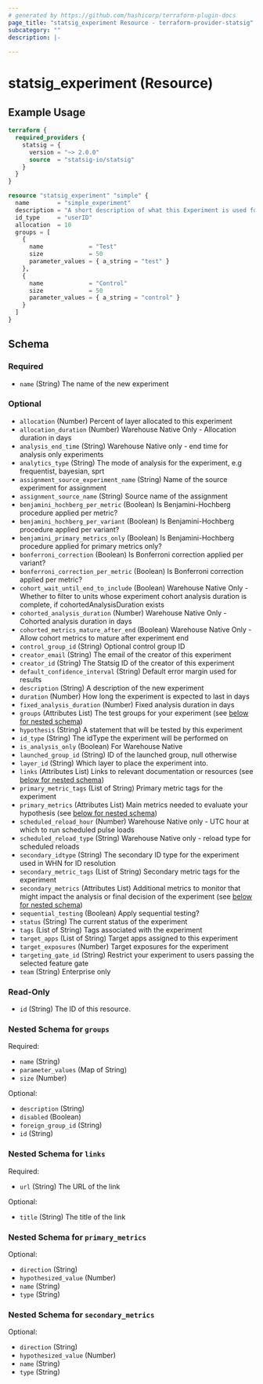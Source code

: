 ```yaml
---
# generated by https://github.com/hashicorp/terraform-plugin-docs
page_title: "statsig_experiment Resource - terraform-provider-statsig"
subcategory: ""
description: |-
  
---
```


# statsig_experiment (Resource)



## Example Usage

```terraform
terraform {
  required_providers {
    statsig = {
      version = "~> 2.0.0"
      source  = "statsig-io/statsig"
    }
  }
}

resource "statsig_experiment" "simple" {
  name        = "simple_experiment"
  description = "A short description of what this Experiment is used for."
  id_type     = "userID"
  allocation  = 10
  groups = [
    {
      name             = "Test"
      size             = 50
      parameter_values = { a_string = "test" }
    },
    {
      name             = "Control"
      size             = 50
      parameter_values = { a_string = "control" }
    }
  ]
}
```

<!-- schema generated by tfplugindocs -->
## Schema

### Required

- `name` (String) The name of the new experiment

### Optional

- `allocation` (Number) Percent of layer allocated to this experiment
- `allocation_duration` (Number) Warehouse Native Only - Allocation duration in days
- `analysis_end_time` (String) Warehouse Native only - end time for analysis only experiments
- `analytics_type` (String) The mode of analysis for the experiment, e.g frequentist, bayesian, sprt
- `assignment_source_experiment_name` (String) Name of the source experiment for assignment
- `assignment_source_name` (String) Source name of the assignment
- `benjamini_hochberg_per_metric` (Boolean) Is Benjamini-Hochberg procedure applied per metric?
- `benjamini_hochberg_per_variant` (Boolean) Is Benjamini-Hochberg procedure applied per variant?
- `benjamini_primary_metrics_only` (Boolean) Is Benjamini-Hochberg procedure applied for primary metrics only?
- `bonferroni_correction` (Boolean) Is Bonferroni correction applied per variant?
- `bonferroni_correction_per_metric` (Boolean) Is Bonferroni correction applied per metric?
- `cohort_wait_until_end_to_include` (Boolean) Warehouse Native Only - Whether to filter to units whose experiment cohort analysis duration is complete, if cohortedAnalysisDuration exists
- `cohorted_analysis_duration` (Number) Warehouse Native Only - Cohorted analysis duration in days
- `cohorted_metrics_mature_after_end` (Boolean) Warehouse Native Only - Allow cohort metrics to mature after experiment end
- `control_group_id` (String) Optional control group ID
- `creator_email` (String) The email of the creator of this experiment
- `creator_id` (String) The Statsig ID of the creator of this experiment
- `default_confidence_interval` (String) Default error margin used for results
- `description` (String) A description of the new experiment
- `duration` (Number) How long the experiment is expected to last in days
- `fixed_analysis_duration` (Number) Fixed analysis duration in days
- `groups` (Attributes List) The test groups for your experiment (see [below for nested schema](#nestedatt--groups))
- `hypothesis` (String) A statement that will be tested by this experiment
- `id_type` (String) The idType the experiment will be performed on
- `is_analysis_only` (Boolean) For Warehouse Native
- `launched_group_id` (String) ID of the launched group, null otherwise
- `layer_id` (String) Which layer to place the experiment into.
- `links` (Attributes List) Links to relevant documentation or resources (see [below for nested schema](#nestedatt--links))
- `primary_metric_tags` (List of String) Primary metric tags for the experiment
- `primary_metrics` (Attributes List) Main metrics needed to evaluate your hypothesis (see [below for nested schema](#nestedatt--primary_metrics))
- `scheduled_reload_hour` (Number) Warehouse Native only - UTC hour at which to run scheduled pulse loads
- `scheduled_reload_type` (String) Warehouse Native only - reload type for scheduled reloads
- `secondary_idtype` (String) The secondary ID type for the experiment used in WHN for ID resolution
- `secondary_metric_tags` (List of String) Secondary metric tags for the experiment
- `secondary_metrics` (Attributes List) Additional metrics to monitor that might impact the analysis or final decision of the experiment (see [below for nested schema](#nestedatt--secondary_metrics))
- `sequential_testing` (Boolean) Apply sequential testing?
- `status` (String) The current status of the experiment
- `tags` (List of String) Tags associated with the experiment
- `target_apps` (List of String) Target apps assigned to this experiment
- `target_exposures` (Number) Target exposures for the experiment
- `targeting_gate_id` (String) Restrict your experiment to users passing the selected feature gate
- `team` (String) Enterprise only

### Read-Only

- `id` (String) The ID of this resource.

<a id="nestedatt--groups"></a>
### Nested Schema for `groups`

Required:

- `name` (String)
- `parameter_values` (Map of String)
- `size` (Number)

Optional:

- `description` (String)
- `disabled` (Boolean)
- `foreign_group_id` (String)
- `id` (String)


<a id="nestedatt--links"></a>
### Nested Schema for `links`

Required:

- `url` (String) The URL of the link

Optional:

- `title` (String) The title of the link


<a id="nestedatt--primary_metrics"></a>
### Nested Schema for `primary_metrics`

Optional:

- `direction` (String)
- `hypothesized_value` (Number)
- `name` (String)
- `type` (String)


<a id="nestedatt--secondary_metrics"></a>
### Nested Schema for `secondary_metrics`

Optional:

- `direction` (String)
- `hypothesized_value` (Number)
- `name` (String)
- `type` (String)


